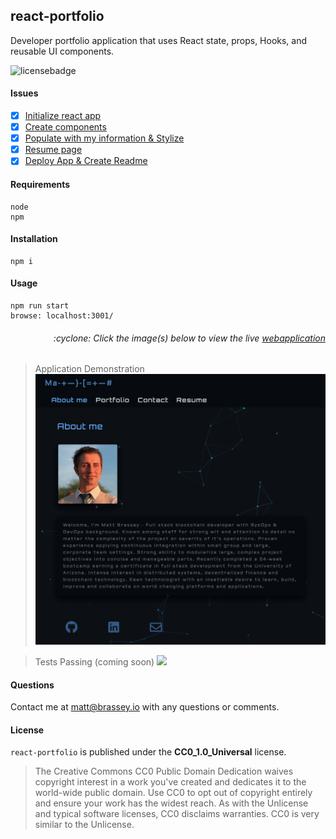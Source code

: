 ## react-portfolio
Developer portfolio application that uses React state, props, Hooks, and reusable UI components.

![licensebadge](https://img.shields.io/badge/license-CC0_1.0_Universal-blue)

#### Issues

- [x] [Initialize react app](https://github.com/MBrassey/react-portfolio/issues/1)
- [x] [Create components](https://github.com/MBrassey/react-portfolio/issues/2)
- [x] [Populate with my information & Stylize](https://github.com/MBrassey/react-portfolio/issues/3)
- [x] [Resume page](https://github.com/MBrassey/react-portfolio/issues/4)
- [x] [Deploy App & Create Readme](https://github.com/MBrassey/react-portfolio/issues/4)

#### Requirements

    node
    npm

#### Installation

    npm i

#### Usage

    npm run start
    browse: localhost:3001/

<h6><p align="right">:cyclone: Click the image(s) below to view the live <a id="Screenshots" href="https://brassey.io/">webapplication</a></p></h6>

> Application Demonstration
> [<img src="src/assets/cover/Demo.gif">](https://brassey.io/)

> Tests Passing (coming soon)
> [<img src="images/Routes.gif">](https://brassey.io/)

#### Questions

Contact me at [matt@brassey.io](mailto:matt@brassey.io) with any questions or comments.

#### License

`react-portfolio` is published under the **CC0_1.0_Universal** license.

> The Creative Commons CC0 Public Domain Dedication waives copyright interest in a work you've created and dedicates it to the world-wide public domain. Use CC0 to opt out of copyright entirely and ensure your work has the widest reach. As with the Unlicense and typical software licenses, CC0 disclaims warranties. CC0 is very similar to the Unlicense.
